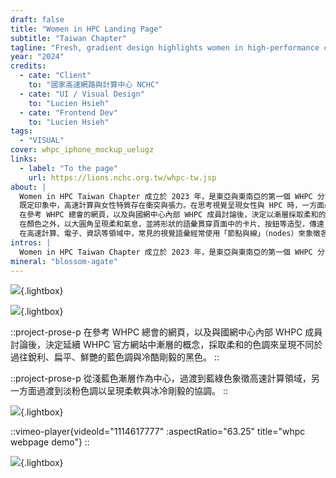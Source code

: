 ```yaml
---
draft: false
title: "Women in HPC Landing Page"
subtitle: "Taiwan Chapter"
tagline: "Fresh, gradient design highlights women in high-performance computing"
year: "2024"
credits:
  - cate: "Client"
    to: "國家高速網路與計算中心 NCHC"
  - cate: "UI / Visual Design"
    to: "Lucien Hsieh"
  - cate: "Frontend Dev"
    to: "Lucien Hsieh"
tags:
  - "VISUAL"
cover: whpc_iphone_mockup_uelugz
links:
  - label: "To the page"
    url: https://lions.nchc.org.tw/whpc-tw.jsp
about: |
  Women in HPC Taiwan Chapter 成立於 2023 年，是東亞與東南亞的第一個 WHPC 分會，致力於推動高速計算 (High-Performance Computing, HPC) 領域的性別多元。
  既定印象中，高速計算與女性特質存在衝突與張力。在思考視覺呈現女性與 HPC 時，一方面必須呈現出「高速計算」這個概念，同時又得在如何呈現「女性」特質這件事情上取捨。
  在參考 WHPC 總會的網頁，以及與國網中心內部 WHPC 成員討論後，決定以漸層採取柔和的色調來呈現不同於過往扁平、鮮艷的藍色調與冷酷剛毅的黑色。選擇從淺藍色漸層作為中心，過渡到藍綠色象徵高速計算領域；另一方面過渡到淡粉色調，以呈現柔軟與冰冷剛毅的協調。
  在顏色之外，以大圓角呈現柔和氣息，並將形狀的語彙貫穿頁面中的卡片、按鈕等造型，傳達「協調、融合的高速計算」概念。
  在高速計算、電子、資訊等領域中，常見的視覺語彙經常使用「節點與線」（nodes）來象徵各地運算主機串結成網絡。這次也引用這個象徵，延伸節點「串連」的概念，在滑鼠滾動時「串連」近一步展開人際網絡的意象，表達希望連結更多人、多元性別加入，以推廣領域內的性別平等。
intros: |
  Women in HPC Taiwan Chapter 成立於 2023 年，是東亞與東南亞的第一個 WHPC 分會，致力於推動高速計算 (High-Performance Computing, HPC) 領域的性別多元。官方網站提供活動資訊與相關倡議，以提升認識、促進包容，透過支持鼓勵多元性別探索 HPC。
mineral: "blossom-agate"
---
```


![](whpc_macbook_mockup_sr1hdo){.lightbox}

![](whpc_mackbook_front_cqxmtv){.lightbox}

::project-prose-p
在參考 WHPC 總會的網頁，以及與國網中心內部 WHPC 成員討論後，決定延續 WHPC 官方網站中漸層的概念，採取柔和的色調來呈現不同於過往銳利、扁平、鮮艷的藍色調與冷酷剛毅的黑色。
::

::project-prose-p
從淺藍色漸層作為中心，過渡到藍綠色象徵高速計算領域，另一方面過渡到淡粉色調以呈現柔軟與冰冷剛毅的協調。
::

![](whpc_iphone_mockups_cmetmf){.lightbox}

::vimeo-player{videoId="1114617777" :aspectRatio="63.25" title="whpc webpage demo"}
::

![](whpc_iphone_mockup_uelugz){.lightbox}